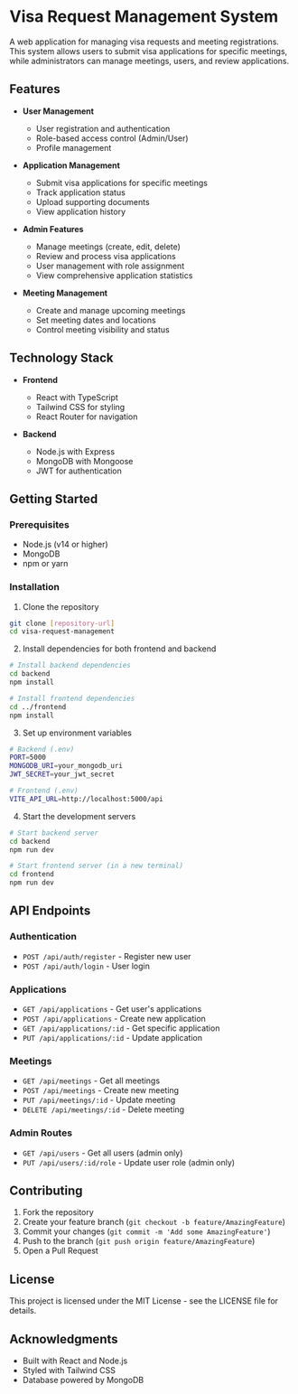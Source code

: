 # Visa Request Management System

A web application for managing visa requests and meeting registrations. This system allows users to submit visa applications for specific meetings, while administrators can manage meetings, users, and review applications.

## Features

- **User Management**
  - User registration and authentication
  - Role-based access control (Admin/User)
  - Profile management

- **Application Management**
  - Submit visa applications for specific meetings
  - Track application status
  - Upload supporting documents
  - View application history

- **Admin Features**
  - Manage meetings (create, edit, delete)
  - Review and process visa applications
  - User management with role assignment
  - View comprehensive application statistics

- **Meeting Management**
  - Create and manage upcoming meetings
  - Set meeting dates and locations
  - Control meeting visibility and status

## Technology Stack

- **Frontend**
  - React with TypeScript
  - Tailwind CSS for styling
  - React Router for navigation

- **Backend**
  - Node.js with Express
  - MongoDB with Mongoose
  - JWT for authentication

## Getting Started

### Prerequisites

- Node.js (v14 or higher)
- MongoDB
- npm or yarn

### Installation

1. Clone the repository
```bash
git clone [repository-url]
cd visa-request-management
```

2. Install dependencies for both frontend and backend
```bash
# Install backend dependencies
cd backend
npm install

# Install frontend dependencies
cd ../frontend
npm install
```

3. Set up environment variables
```bash
# Backend (.env)
PORT=5000
MONGODB_URI=your_mongodb_uri
JWT_SECRET=your_jwt_secret

# Frontend (.env)
VITE_API_URL=http://localhost:5000/api
```

4. Start the development servers
```bash
# Start backend server
cd backend
npm run dev

# Start frontend server (in a new terminal)
cd frontend
npm run dev
```

## API Endpoints

### Authentication
- `POST /api/auth/register` - Register new user
- `POST /api/auth/login` - User login

### Applications
- `GET /api/applications` - Get user's applications
- `POST /api/applications` - Create new application
- `GET /api/applications/:id` - Get specific application
- `PUT /api/applications/:id` - Update application

### Meetings
- `GET /api/meetings` - Get all meetings
- `POST /api/meetings` - Create new meeting
- `PUT /api/meetings/:id` - Update meeting
- `DELETE /api/meetings/:id` - Delete meeting

### Admin Routes
- `GET /api/users` - Get all users (admin only)
- `PUT /api/users/:id/role` - Update user role (admin only)

## Contributing

1. Fork the repository
2. Create your feature branch (`git checkout -b feature/AmazingFeature`)
3. Commit your changes (`git commit -m 'Add some AmazingFeature'`)
4. Push to the branch (`git push origin feature/AmazingFeature`)
5. Open a Pull Request

## License

This project is licensed under the MIT License - see the LICENSE file for details.

## Acknowledgments

- Built with React and Node.js
- Styled with Tailwind CSS
- Database powered by MongoDB

